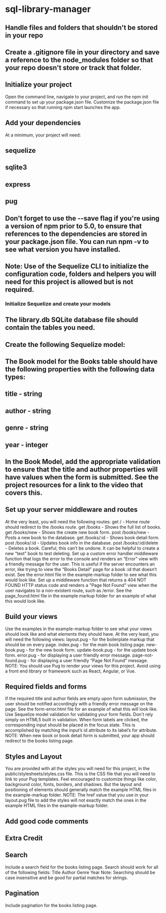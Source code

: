 # sql-library-manager

## Handle files and folders that shouldn't be stored in your repo
## Create a .gitignore file in your directory and save a reference to the node_modules folder so that your repo doesn't store or track that folder.

## Initialize your project
Open the command line, navigate to your project, and run the npm init command to set up your package.json file.
Customize the package.json file if necessary so that running npm start launches the app.

## Add your dependencies
At a minimum, your project will need:

## sequelize
## sqlite3
## express
## pug
## Don't forget to use the --save flag if you're using a version of npm prior to 5.0, to ensure that references to the dependencies are stored in your package.json file. You can run npm -v to see what version you have installed.

## Note: Use of the Sequelize CLI to initialize the configuration code, folders and helpers you will need for this project is allowed but is not required.

### Initialize Sequelize and create your models
## The library.db SQLite database file should contain the tables you need.
## Create the following Sequelize model:
## The Book model for the Books table should have the following properties with the following data types:
## title - string
## author - string
## genre - string
## year - integer
## In the Book Model, add the appropriate validation to ensure that the title and author properties will have values when the form is submitted. See the project resources for a link to the video that covers this.

## Set up your server middleware and routes
At the very least, you will need the following routes:
get / - Home route should redirect to the /books route.
get /books - Shows the full list of books.
get /books/new - Shows the create new book form.
post /books/new - Posts a new book to the database.
get /books/:id - Shows book detail form.
post /books/:id - Updates book info in the database.
post /books/:id/delete - Deletes a book. Careful, this can’t be undone. It can be helpful to create a new “test” book to test deleting.
Set up a custom error handler middleware function that logs the error to the console and renders an “Error” view with a friendly message for the user. This is useful if the server encounters an error, like trying to view the “Books Detail” page for a book :id that doesn’t exist. See the error.html file in the example-markup folder to see what this would look like.
Set up a middleware function that returns a 404 NOT FOUND HTTP status code and renders a "Page Not Found" view when the user navigates to a non-existent route, such as /error. See the page_found.html file in the example markup folder for an example of what this would look like.

## Build your views
Use the examples in the example-markup folder to see what your views should look like and what elements they should have. At the very least, you will need the following views:
layout.pug - for the boilerplate markup that should be on every page.
index.pug - for the main book listing page.
new-book.pug - for the new book form.
update-book.pug - for the update book form.
error.pug - for displaying a user friendly error message.
page-not-found.pug - for displaying a user friendly “Page Not Found” message.
NOTE: You should use Pug to render your views for this project. Avoid using a front end library or framework such as React, Angular, or Vue.

## Required fields and forms
If the required title and author fields are empty upon form submission, the user should be notified accordingly with a friendly error message on the page. See the form-error.html file for an example of what this will look like.
Use Sequelize model validation for validating your form fields. Don't rely simply on HTML5 built in validation.
When form labels are clicked, the corresponding input should be placed in the focus state. This is accomplished by matching the input’s id attribute to its label’s for attribute.
NOTE: When new book or book detail form is submitted, your app should redirect to the books listing page.

## Styles and Layout
You are provided with all the styles you will need for this project, in the public/stylesheets/styles.css file. This is the CSS file that you will need to link to your Pug templates.
Feel encouraged to customize things like color, background color, fonts, borders, and shadows. But the layout and positioning of elements should generally match the example HTML files in the example-markup folder.
NOTE: The href value that you use in your layout.pug file to add the styles will not exactly match the ones in the example HTML files in the example-markup folder.

## Add good code comments

## Extra Credit

## Search
Include a search field for the books listing page. Search should work for all of the following fields:
Title
Author
Genre
Year
Note: Searching should be case insensitive and be good for partial matches for strings.

## Pagination
Include pagination for the books listing page.
